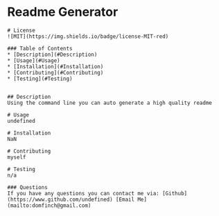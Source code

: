 # Readme Generator
    
    # License
    ![MIT](https://img.shields.io/badge/license-MIT-red)
  
    ### Table of Contents
    * [Description](#Description)
    * [Usage](#Usage)
    * [Installation](#Installation)
    * [Contributing](#Contributing)
    * [Testing](#Testing)
    
    
    ## Description
    Using the command line you can auto generate a high quality readme
  
    # Usage
    undefined
  
    # Installation
    NaN
  
    # Contributing
    myself
  
    # Testing
    n/a
  
    ### Questions
    If you have any questions you can contact me via: [Github](https://www.github.com/undefined) [Email Me](mailto:domfinch@gmail.com)
    
    